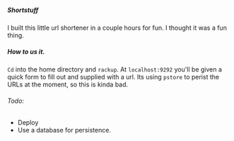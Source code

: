##### Shortstuff
I built this little url shortener in a couple hours for fun. I thought it was a fun thing.

##### How to us it.
`Cd` into the home directory and `rackup`. At `localhost:9292` you'll be given a quick form to fill out and supplied with a url. Its using `pstore` to perist the URLs at the moment, so this is kinda bad.

###### Todo:
- Deploy
- Use a database for persistence.
